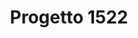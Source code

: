 ---
title: Progetto 1522
summary: Progetto per la sensibilizzazione sulla violenza di genere
published: '2025-01-21T08:40:00.000+01:00'
updated: '2025-01-21T08:40:00.000+01:00'
cover: ./cover.jpg
coverStyle: 'IN'
tags:
    - [ TPSI, Informatica ]
---